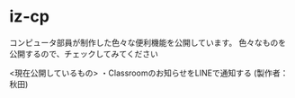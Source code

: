 # iz-cp
コンピュータ部員が制作した色々な便利機能を公開しています。
色々なものを公開するので、チェックしてみてください

<現在公開しているもの>
・Classroomのお知らせをLINEで通知する (製作者：秋田)
